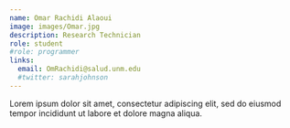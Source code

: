 ```yaml
---
name: Omar Rachidi Alaoui
image: images/Omar.jpg
description: Research Technician
role: student
#role: programmer
links:
  email: OmRachidi@salud.unm.edu
  #twitter: sarahjohnson
---
```


Lorem ipsum dolor sit amet, consectetur adipiscing elit, sed do eiusmod tempor incididunt ut labore et dolore magna aliqua.
